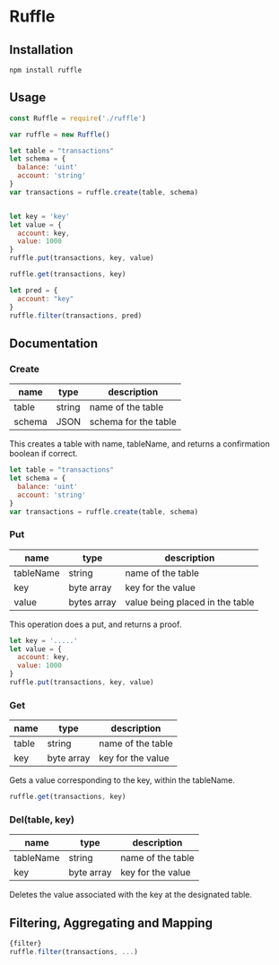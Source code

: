 
# Ruffle


## Installation
```
npm install ruffle
```

## Usage

```javascript
const Ruffle = require('./ruffle')
```

```javascript
var ruffle = new Ruffle()
```

```javascript
let table = "transactions"
let schema = {
  balance: 'uint'
  account: 'string'
}
var transactions = ruffle.create(table, schema)
```

```console

```


```javascript
let key = 'key'
let value = {
  account: key,
  value: 1000
}
ruffle.put(transactions, key, value)
```

```javascript
ruffle.get(transactions, key)
```


```javascript
let pred = {
  account: "key"
}
ruffle.filter(transactions, pred)
```


## Documentation

### Create

| name  |  type |  description  
|---    |---    |     ---         |
|  table | string  |  name of the table |
|  schema | JSON  |  schema for the table |

This creates a table with name, tableName, and returns a confirmation boolean if correct.

```javascript
let table = "transactions"
let schema = {
  balance: 'uint'
  account: 'string'
}
var transactions = ruffle.create(table, schema)
```

### Put

| name  |  type |  description  
|---    |---    |     ---         |
|  tableName | string  |  name of the table |
|  key |  byte array |  key for the value  |
| value |  bytes array | value being placed in the table |

This operation does a put, and returns a proof.


```javascript
let key = '.....'
let value = {
  account: key,
  value: 1000
}
ruffle.put(transactions, key, value)
```


### Get
| name  |  type |  description  
|---    |---    |     ---         |
|  table | string  |  name of the table |
|  key |  byte array |  key for the value  |

Gets a value corresponding to the key, within the tableName.

```javascript
ruffle.get(transactions, key)
```


### Del(table, key)

| name  |  type |  description  
|---    |---    |     ---         |
|  tableName | string  |  name of the table |
|  key |  byte array |  key for the value  |


Deletes the value associated with the key at the designated table.


## Filtering, Aggregating and Mapping


```javascript
{filter}
ruffle.filter(transactions, ...)
```


```console

```
